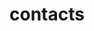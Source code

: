 ---
layout: page
title: contacts
nav: false
nav_order: 1
dropdown: true
children: 
    - title: homepage
      permalink: https://meenrock.github.io/supawatpro/
    - title: divider
    - title: my resume
      permalink: https://meenrock.github.io/supawatpro/resume.html
    - title: divider
    - title: contacts
      permalink: https://meenrock.github.io/supawatpro/contact.html
---